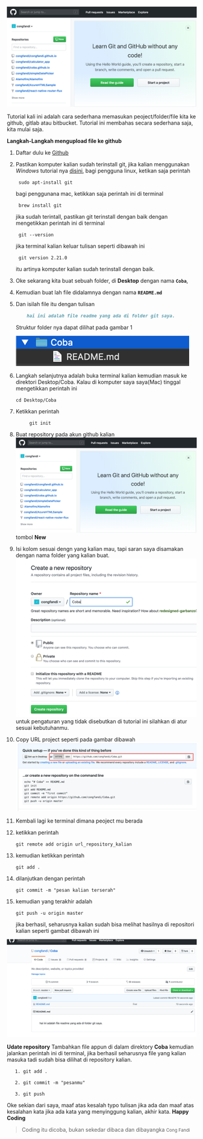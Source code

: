 ![Cover](/../img/30-03-2019/cover.png)


Tutorial kali ini adalah cara sederhana memasukan peoject/folder/file kita ke github, gitlab atau bitbucket. Tutorial ini membahas secara sederhana saja, kita mulai saja.
<!--more-->
**Langkah-Langkah mengupload file ke github**
1. Daftar dulu ke [Github](https://github.com)
   
2. Pastikan komputer kalian sudah terinstall git, jika kalian menggunakan *Windows* tutorial nya [disini](https://www.petanikode.com/git-install/), bagi pengguna linux, ketikan saja perintah
   
        sudo apt-install git
   
    bagi penggunana mac, ketikkan saja perintah ini di terminal

    
        brew install git
    

    jika sudah terintall, pastikan git terinstall dengan baik dengan mengetikkan perintah ini di terminal

    
        git --version
    

    jika terminal kalian keluar tulisan seperti dibawah ini

    
        git version 2.21.0

    itu artinya komputer kalian sudah terinstall dengan baik.

3. Oke sekarang kita buat sebuah folder, di **Desktop** dengan nama **`Coba`**, 
4. Kemudian buat lah file didalamnya dengan nama **`README.md`** 
5. Dan isilah file itu dengan tulisan 

    ```md
        hai ini adalah file readme yang ada di folder git saya.
    ```

    Struktur folder nya dapat dilihat pada gambar 1

    ![Gambar 1](/../img/30-03-2019/gambar1.png)

6. Langkah selanjutnya adalah buka terminal kalian kemudian masuk ke direktori Desktop/Coba. Kalau di komputer saya saya(Mac) tinggal mengetikkan perintah ini

    ```terminal
    cd Desktop/Coba
    ```

7. Ketikkan perintah 
   ```
        git init
   ```
8. Buat repository pada akun github kalian
    ![Github](/../img/30-03-2019/cover.png)
    tombol **New** 
9.  Isi kolom sesuai dengn yang kalian mau, tapi saran saya disamakan dengan nama folder yang kalian buat.
![gambar 2](/../img/30-03-2019/gambar2.png)
untuk pengaturan yang tidak disebutkan di tutorial ini silahkan di atur sesuai kebutuhanmu.
10. Copy URL project seperti pada gambar dibawah
    ![Gambar 4](/../img/30-03-2019/gambar4.png)
11. Kembali lagi ke terminal dimana peoject mu berada
12. ketikkan perintah
        
        git remote add origin url_repository_kalian

13. kemudian ketikkan perintah

        git add .

14. dilanjutkan dengan perintah
    
        git commit -m "pesan kalian terserah"

15. kemudian yang terakhir adalah
    
        git push -u origin master

    jika berhasil, seharusnya kalian sudah bisa melihat hasilnya di repositori kalian seperti gambat dibawah ini

![gambar hasil](/../img/30-03-2019/sukses.png)


**Udate repository**
Tambahkan file appun di dalam direktory **Coba** kemudian jalankan perintah ini di terminal, jika berhasil seharusnya file yang kalian masuka tadi sudah bisa dilihat di repository kalian.
```
   1. git add .
```
```
   2. git commit -m "pesanmu"
```
```
   3. git push
```



Oke sekian dari saya, maaf atas kesalah typo tulisan jika ada dan maaf atas kesalahan kata jika ada kata yang menyinggung kalian, akhir kata. **Happy Coding**

>Coding itu dicoba, bukan sekedar dibaca dan dibayangka <small>Cong Fandi</small>

